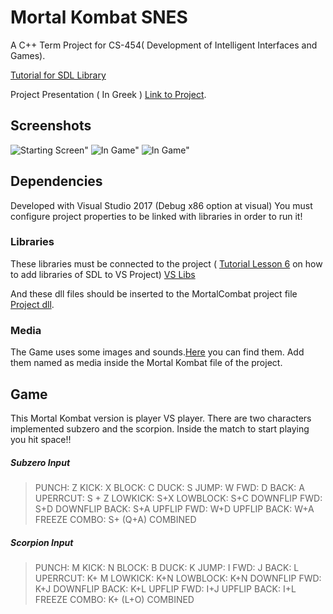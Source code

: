 # Mortal Kombat SNES

A C++ Term Project for CS-454( Development of Intelligent Interfaces and Games).

[Tutorial for SDL Library](http://lazyfoo.net/tutorials/SDL/index.php?fbclid=IwAR2hwyeCbnVHh-ox0zPzSzhnLEGnWcGhVAI9YtB1F6KZPcjbdlgg1rItjek)

Project Presentation ( In Greek ) [Link to Project](https://drive.google.com/open?id=1_n5jHUqKk16nBuf6OLlZ4vMkL-UAMaYm).

## Screenshots

![Starting Screen"](https://lh3.googleusercontent.com/CfhSBBvfE75q862z_wm4C7enJSunkFVzve3OtsGglHfCM0nF9wJAIDfr0RWI5nnVJi-1o3HV_Z3vP7UznWyEjsYHIHLEYEci5YI5jMzaP70xRpEFIhDyeGLIGcEqrYmrKR7RPiFK=w2400 )
![In Game"](https://lh3.googleusercontent.com/hlb-BhncY7BEh68B0RW70QhsgY_2diUWTwupljfky8IyKWK76AsdrMYvDqm0do__md6C4tfniEqanjfSQA4-rqx9tF0mU2DWwIeBmqJQ-3-VDrAsj7_F99u1sNvHwfvTYECQOx-g=w2400 )
![In Game"](https://lh3.googleusercontent.com/RSMPDVwljTIGYSgD9I4KMWpouizrowVawxizW250ng9ggNb8EzcWNV6-WVMn2unFWKh-S1bwep8ncqiHfzr9YvRKDcZzFOHWQuGhXEgMulYeTYxKbXI5igHocODCbbm3jrCpxtSE=w2400 )

## Dependencies

Developed with Visual Studio 2017 (Debug x86 option at visual)
You must configure project properties to be linked with libraries in order to run it!
### Libraries
These libraries must be connected to the project ( [Tutorial Lesson 6](http://lazyfoo.net/tutorials/SDL/06_extension_libraries_and_loading_other_image_formats/index.php) on how to add libraries of SDL to VS Project) [VS Libs](https://drive.google.com/open?id=16KXC0-F-YL5EojR4VP8VPiTfx7kc_KPs)

And these dll files should be inserted to the MortalCombat project file [Project dll](https://drive.google.com/open?id=1Dle_k91aa4KPUmrSsZ_fKfRseakXk5Ul).
### Media 
The Game uses some images and sounds.[Here](https://drive.google.com/open?id=1NsByBXEabQzJ3YbzW0uFtkHMhTeCUBfO) you can find them. Add them named as media inside the Mortal Kombat file of the project.

## Game
This Mortal Kombat version is player VS  player. There are two characters implemented subzero and the scorpion.
Inside the match to start playing you hit space!!

##### Subzero Input
>PUNCH: Z 
>KICK: X
>BLOCK: C
>DUCK: S
>JUMP: W
>FWD: D
>BACK: A
>UPERRCUT: S + Z
>LOWKICK: S+X
>LOWBLOCK: S+C
>DOWNFLIP FWD: S+D
>DOWNFLIP BACK: S+A
>UPFLIP FWD: W+D
>UPFLIP BACK: W+A
>FREEZE COMBO: S+ (Q+A) COMBINED

##### Scorpion Input
>PUNCH: M
>KICK: N
>BLOCK: B
>DUCK: K
>JUMP: I
>FWD: J
>BACK: L
>UPERRCUT: K+ M
>LOWKICK: K+N
>LOWBLOCK: K+N
>DOWNFLIP FWD: K+J
>DOWNFLIP BACK: K+L
>UPFLIP FWD: I+J
>UPFLIP BACK: I+L
>FREEZE COMBO: K+ (L+O) COMBINED

